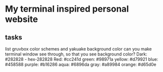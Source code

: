 # My terminal inspired personal website 
## tasks
list gruvbox color schemes and yakuake background color
can you make terminal window see through, so that you see background color?
Dark: #282828 - hex-282828
Red: #cc241d
green: #98971a
yellow: #d79921
blue: #458588
purple: #b16286
aqua: #6896da
gray: #a89984
orange: #d65d0e
